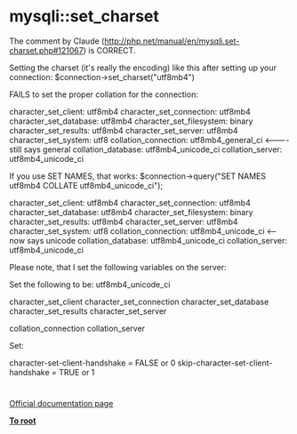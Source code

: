 # mysqli::set_charset





The comment by Claude (http://php.net/manual/en/mysqli.set-charset.php#121067) is CORRECT.

Setting the charset (it&apos;s really the encoding) like this after setting up your connection:
$connection-&gt;set_charset(&quot;utf8mb4&quot;)

FAILS to set the proper collation for the connection:

character_set_client: utf8mb4
character_set_connection: utf8mb4
character_set_database: utf8mb4
character_set_filesystem: binary
character_set_results: utf8mb4
character_set_server: utf8mb4
character_set_system: utf8
collation_connection: utf8mb4_general_ci &lt;---- still says general
collation_database: utf8mb4_unicode_ci
collation_server: utf8mb4_unicode_ci

If you use SET NAMES, that works:
$connection-&gt;query(&quot;SET NAMES utf8mb4 COLLATE utf8mb4_unicode_ci&quot;);

character_set_client: utf8mb4
character_set_connection: utf8mb4
character_set_database: utf8mb4
character_set_filesystem: binary
character_set_results: utf8mb4
character_set_server: utf8mb4
character_set_system: utf8
collation_connection: utf8mb4_unicode_ci &lt;-- now says unicode
collation_database: utf8mb4_unicode_ci
collation_server: utf8mb4_unicode_ci

Please note, that I set the following variables on the server:

Set the following to be: utf8mb4_unicode_ci

character_set_client
character_set_connection
character_set_database
character_set_results
character_set_server

collation_connection 
collation_server

Set:

character-set-client-handshake = FALSE or 0
skip-character-set-client-handshake = TRUE or 1

  

#

[Official documentation page](https://www.php.net/manual/en/mysqli.set-charset.php)

**[To root](/README.md)**